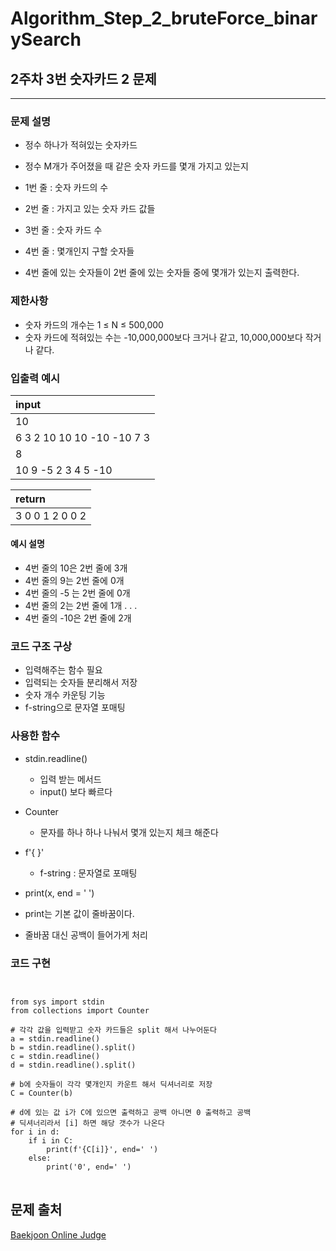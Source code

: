 # Algorithm_Step_2_bruteForce_binarySearch

## 2주차 3번 숫자카드 2 문제 
***
  

### 문제 설명 
- 정수 하나가 적혀있는 숫자카드
- 정수 M개가 주어졌을 때 같은 숫자 카드를 몇개 가지고 있는지 
- 1번 줄 : 숫자 카드의 수
- 2번 줄 : 가지고 있는 숫자 카드 값들
- 3번 줄 : 숫자 카드 수
- 4번 줄 : 몇개인지 구할 숫자들 

- 4번 줄에 있는 숫자들이 2번 줄에 있는 숫자들 중에 몇개가 있는지 출력한다.

### 제한사항
- 숫자 카드의 개수는 1 ≤ N ≤ 500,000
- 숫자 카드에 적혀있는 수는 -10,000,000보다 크거나 같고, 10,000,000보다 작거나 같다.

### 입출력 예시 
 | input                     | 
 | :-------------------------| 
 | 10                        | 
 | 6 3 2 10 10 10 -10 -10 7 3|
 | 8                         | 
 | 10 9 -5 2 3 4 5 -10       |

 | return                    | 
 | :-------------------------| 
 | 3 0 0 1 2 0 0 2           |
 

#### 예시 설명  
- 4번 줄의 10은 2번 줄에 3개
- 4번 줄의 9는 2번 줄에 0개
- 4번 줄의 -5 는 2번 줄에 0개
- 4번 줄의 2는 2번 줄에 1개
    .
    .
    .
- 4번 줄의 -10은 2번 줄에 2개 


### 코드 구조 구상
- 입력해주는 함수 필요
- 입력되는 숫자들 분리해서 저장
- 숫자 개수 카운팅 기능
- f-string으로 문자열 포매팅

### 사용한 함수 
- stdin.readline() 
    - 입력 받는 메서드 
    - input() 보다 빠르다 
 
- Counter
    - 문자를 하나 하나 나눠서 몇개 있는지 체크 해준다
 
- f'{ }'
    - f-string : 문자열로 포매팅 
 
- print(x, end = ' ')
 - print는 기본 값이 줄바꿈이다.
 - 줄바꿈 대신 공백이 들어가게 처리 

### 코드 구현

<pre>
<code>

from sys import stdin
from collections import Counter

# 각각 값을 입력받고 숫자 카드들은 split 해서 나누어둔다
a = stdin.readline()
b = stdin.readline().split()
c = stdin.readline()
d = stdin.readline().split()

# b에 숫자들이 각각 몇개인지 카운트 해서 딕셔너리로 저장
C = Counter(b)

# d에 있는 값 i가 C에 있으면 출력하고 공백 아니면 0 출력하고 공백 
# 딕셔너리라서 [i] 하면 해당 갯수가 나온다  
for i in d:
    if i in C:
        print(f'{C[i]}', end=' ')
    else: 
        print('0', end=' ')
</code>
</pre>


## 문제 출처 
[Baekjoon Online Judge](https://www.acmicpc.net/problem/10816)